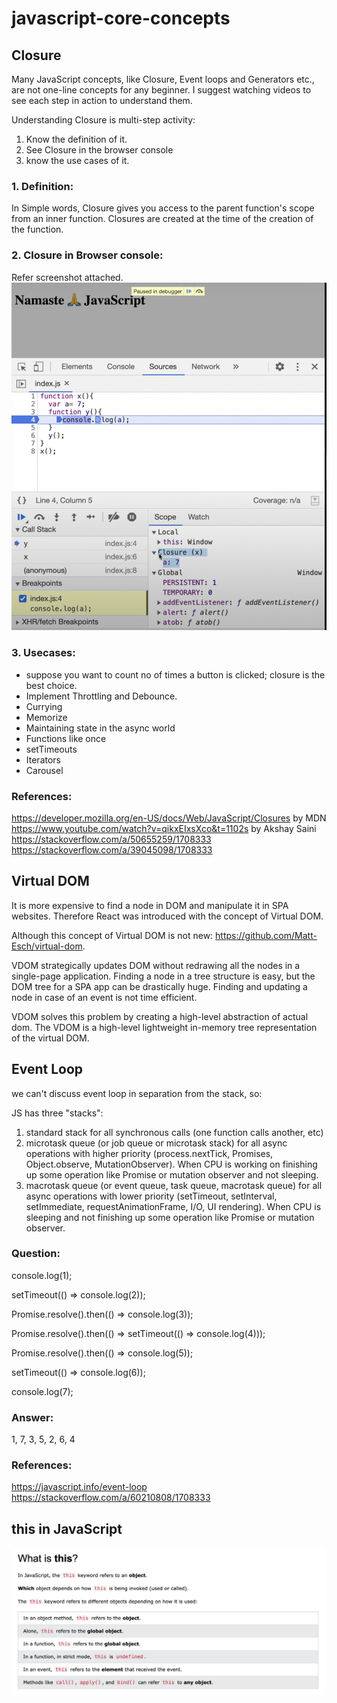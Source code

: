 # javascript-core-concepts

## Closure
Many JavaScript concepts, like Closure, Event loops and Generators etc., are not one-line concepts for any beginner. I suggest watching videos to see each step in action to understand them.

Understanding Closure is multi-step activity:
1. Know the definition of it.
2. See Closure in the browser console
3. know the use cases of it.


### 1. Definition:
In Simple words, Closure gives you access to the parent function's scope from an inner function. Closures are created at the time of the creation of the function.


### 2. Closure in Browser console:
Refer screenshot attached.
![Closure](https://github.com/balramsinghindia/tempfiles/blob/main/Screen%20Shot%202022-09-01%20at%204.46.19%20pm.png?raw=true)


### 3. Usecases:
- suppose you want to count no of times a button is clicked; closure is the best choice.
- Implement Throttling and Debounce.
- Currying
- Memorize
- Maintaining state in the async world
- Functions like once
- setTimeouts
- Iterators
- Carousel


### References:
 https://developer.mozilla.org/en-US/docs/Web/JavaScript/Closures by MDN \
 https://www.youtube.com/watch?v=qikxEIxsXco&t=1102s by Akshay Saini \
 https://stackoverflow.com/a/50655259/1708333 \
 https://stackoverflow.com/a/39045098/1708333 




## Virtual DOM 

It is more expensive to find a node in DOM and manipulate it in SPA websites. Therefore React was introduced with the concept of Virtual DOM.

Although this concept of Virtual DOM is not new: https://github.com/Matt-Esch/virtual-dom.


VDOM strategically updates DOM without redrawing all the nodes in a single-page application. Finding a node in a tree structure is easy, but the DOM tree for a SPA app can be drastically huge. Finding and updating a node in case of an event is not time efficient.

VDOM solves this problem by creating a high-level abstraction of actual dom. The VDOM is a high-level lightweight in-memory tree representation of the virtual DOM.



## Event Loop
we can't discuss event loop in separation from the stack, so:

JS has three "stacks":

1. standard stack for all synchronous calls (one function calls another, etc)
2. microtask queue (or job queue or microtask stack) for all async operations with higher priority (process.nextTick, Promises, Object.observe, MutationObserver). When CPU is working on finishing up some operation like Promise or mutation observer and not sleeping.
3. macrotask queue (or event queue, task queue, macrotask queue) for all async operations with lower priority (setTimeout, setInterval, setImmediate, requestAnimationFrame, I/O, UI rendering).  When CPU is sleeping and not finishing up some operation like Promise or mutation observer.

### Question:

console.log(1);

setTimeout(() => console.log(2));

Promise.resolve().then(() => console.log(3));

Promise.resolve().then(() => setTimeout(() => console.log(4)));

Promise.resolve().then(() => console.log(5));

setTimeout(() => console.log(6));

console.log(7);

### Answer:
1, 7, 3, 5, 2, 6, 4

### References: 
https://javascript.info/event-loop
https://stackoverflow.com/a/60210808/1708333


## this in JavaScript
![thisinJS](https://github.com/balramsinghindia/tempfiles/blob/main/Screen%20Shot%202022-09-01%20at%204.43.39%20pm.png?raw=true)
